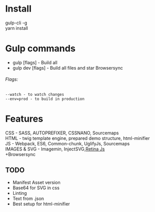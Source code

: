 # Install

gulp-cli -g\
yarn install

# Gulp commands

* gulp [flags] - Build all 
* gulp dev [flags] - Build all files and star Browsersync

###### Flags:

```
--watch - to watch changes
--env=prod - to build in production
```

# Features

CSS - SASS, AUTOPREFIXER, CSSNANO, Sourcemaps\
HTML - twig template engine, prepared demo structure, html-minifier\
JS - Webpack, ES6, Common-chunk, UglifyJs, Sourcemaps\
IMAGES & SVG - Imagemin, InjectSVG,[Retina Js](https://www.npmjs.com/package/retinajs)\
+Browsersync

## TODO
* Manifest Asset version
* Base64 for SVG in css
* Linting
* Text from .json
* Best setup for html-minifier